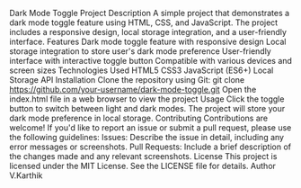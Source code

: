 Dark Mode Toggle Project
Description
A simple project that demonstrates a dark mode toggle feature using HTML, CSS, and JavaScript. The project includes a responsive design, local storage integration, and a user-friendly interface.
Features
Dark mode toggle feature with responsive design
Local storage integration to store user's dark mode preference
User-friendly interface with interactive toggle button
Compatible with various devices and screen sizes
Technologies Used
HTML5
CSS3
JavaScript (ES6+)
Local Storage API
Installation
Clone the repository using Git: git clone https://github.com/your-username/dark-mode-toggle.git
Open the index.html file in a web browser to view the project
Usage
Click the toggle button to switch between light and dark modes.
The project will store your dark mode preference in local storage.
Contributing
Contributions are welcome! If you'd like to report an issue or submit a pull request, please use the following guidelines:
Issues: Describe the issue in detail, including any error messages or screenshots.
Pull Requests: Include a brief description of the changes made and any relevant screenshots.
License
This project is licensed under the MIT License. See the LICENSE file for details.
Author
V.Karthik 
